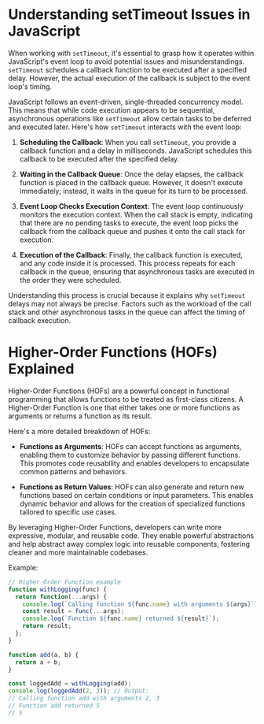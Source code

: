 # Understanding setTimeout Issues in JavaScript

When working with `setTimeout`, it's essential to grasp how it operates within JavaScript's event loop to avoid potential issues and misunderstandings. `setTimeout` schedules a callback function to be executed after a specified delay. However, the actual execution of the callback is subject to the event loop's timing.

JavaScript follows an event-driven, single-threaded concurrency model. This means that while code execution appears to be sequential, asynchronous operations like `setTimeout` allow certain tasks to be deferred and executed later. Here's how `setTimeout` interacts with the event loop:

1. **Scheduling the Callback**: When you call `setTimeout`, you provide a callback function and a delay in milliseconds. JavaScript schedules this callback to be executed after the specified delay.

2. **Waiting in the Callback Queue**: Once the delay elapses, the callback function is placed in the callback queue. However, it doesn't execute immediately; instead, it waits in the queue for its turn to be processed.

3. **Event Loop Checks Execution Context**: The event loop continuously monitors the execution context. When the call stack is empty, indicating that there are no pending tasks to execute, the event loop picks the callback from the callback queue and pushes it onto the call stack for execution.

4. **Execution of the Callback**: Finally, the callback function is executed, and any code inside it is processed. This process repeats for each callback in the queue, ensuring that asynchronous tasks are executed in the order they were scheduled.

Understanding this process is crucial because it explains why `setTimeout` delays may not always be precise. Factors such as the workload of the call stack and other asynchronous tasks in the queue can affect the timing of callback execution.

# Higher-Order Functions (HOFs) Explained

Higher-Order Functions (HOFs) are a powerful concept in functional programming that allows functions to be treated as first-class citizens. A Higher-Order Function is one that either takes one or more functions as arguments or returns a function as its result.

Here's a more detailed breakdown of HOFs:

- **Functions as Arguments**: HOFs can accept functions as arguments, enabling them to customize behavior by passing different functions. This promotes code reusability and enables developers to encapsulate common patterns and behaviors.

- **Functions as Return Values**: HOFs can also generate and return new functions based on certain conditions or input parameters. This enables dynamic behavior and allows for the creation of specialized functions tailored to specific use cases.

By leveraging Higher-Order Functions, developers can write more expressive, modular, and reusable code. They enable powerful abstractions and help abstract away complex logic into reusable components, fostering cleaner and more maintainable codebases.


Example:
```javascript
// Higher-Order Function example
function withLogging(func) {
  return function(...args) {
    console.log(`Calling function ${func.name} with arguments ${args}`);
    const result = func(...args);
    console.log(`Function ${func.name} returned ${result}`);
    return result;
  };
}

function add(a, b) {
  return a + b;
}

const loggedAdd = withLogging(add);
console.log(loggedAdd(2, 3)); // Output:
// Calling function add with arguments 2, 3
// Function add returned 5
// 5